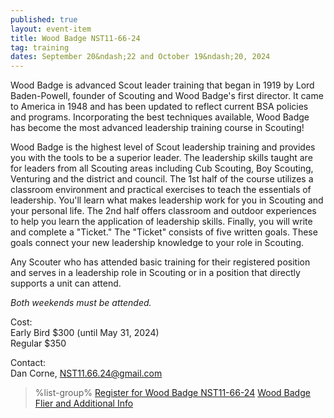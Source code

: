 ```yaml
---
published: true
layout: event-item
title: Wood Badge NST11-66-24
tag: training
dates: September 20&ndash;22 and October 19&ndash;20, 2024
---
```


Wood Badge is advanced Scout leader training that began in 1919 by Lord Baden-Powell, founder of Scouting and Wood Badge's first director. It came to America in 1948 and has been updated to reflect current BSA policies and programs. Incorporating the best techniques available, Wood Badge has become the most advanced leadership training course in Scouting!

Wood Badge is the highest level of Scout leadership training and provides you with the tools to be a superior leader. The leadership skills taught are for leaders from all Scouting areas including Cub Scouting, Boy Scouting, Venturing and the district and council. The 1st half of the course utilizes a classroom environment and practical exercises to teach the essentials of leadership. You'll learn what makes leadership work for you in Scouting and your personal life. The 2nd half offers classroom and outdoor experiences to help you learn the application of leadership skills. Finally, you will write and complete a "Ticket." The "Ticket" consists of five written goals. These goals connect your new leadership knowledge to your role in Scouting.

Any Scouter who has attended basic training for their registered position and serves in a leadership role in Scouting or in a position that directly supports a unit can attend.

*Both weekends must be attended.*

Cost:<br>
Early Bird $300 (until May 31, 2024)<br>
Regular $350

Contact:<br>
Dan Corne, [NST11.66.24@gmail.com](mailto:NST11.66.24@gmail.com)

> %list-group%
> <a href="https://scoutingevent.com/066-72071" class="list-group-item">Register for Wood Badge NST11-66-24</a>
> <a href="{{ site.url }}/pdf/2024/2024-wood-badge-workcoeman.pdf" class="list-group-item">Wood Badge Flier and Additional Info</a>
